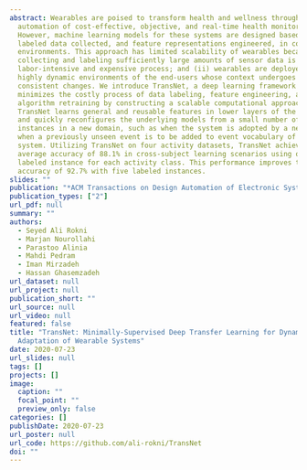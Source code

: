 ```yaml
---
abstract: Wearables are poised to transform health and wellness through
  automation of cost-effective, objective, and real-time health monitoring.
  However, machine learning models for these systems are designed based on
  labeled data collected, and feature representations engineered, in controlled
  environments. This approach has limited scalability of wearables because (i)
  collecting and labeling sufficiently large amounts of sensor data is a
  labor-intensive and expensive process; and (ii) wearables are deployed in
  highly dynamic environments of the end-users whose context undergoes
  consistent changes. We introduce TransNet, a deep learning framework that
  minimizes the costly process of data labeling, feature engineering, and
  algorithm retraining by constructing a scalable computational approach.
  TransNet learns general and reusable features in lower layers of the framework
  and quickly reconfigures the underlying models from a small number of labeled
  instances in a new domain, such as when the system is adopted by a new user or
  when a previously unseen event is to be added to event vocabulary of the
  system. Utilizing TransNet on four activity datasets, TransNet achieves an
  average accuracy of 88.1% in cross-subject learning scenarios using only one
  labeled instance for each activity class. This performance improves to an
  accuracy of 92.7% with five labeled instances.
slides: ""
publication: "*ACM Transactions on Design Automation of Electronic Systems (TODAES)*"
publication_types: ["2"]
url_pdf: null
summary: ""
authors:
  - Seyed Ali Rokni
  - Marjan Nourollahi
  - Parastoo Alinia
  - Mahdi Pedram
  - Iman Mirzadeh
  - Hassan Ghasemzadeh
url_dataset: null
url_project: null
publication_short: ""
url_source: null
url_video: null
featured: false
title: "TransNet: Minimally-Supervised Deep Transfer Learning for Dynamic
  Adaptation of Wearable Systems"
date: 2020-07-23
url_slides: null
tags: []
projects: []
image:
  caption: ""
  focal_point: ""
  preview_only: false
categories: []
publishDate: 2020-07-23
url_poster: null
url_code: https://github.com/ali-rokni/TransNet
doi: ""
---
```

